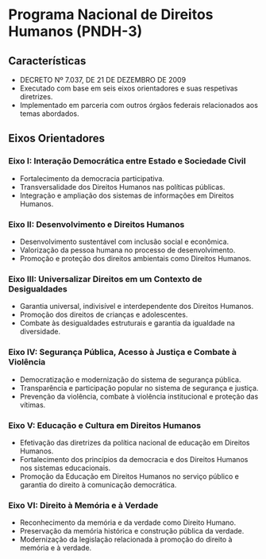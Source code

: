 # Programa Nacional de Direitos Humanos (PNDH-3)

## Características

- DECRETO Nº 7.037, DE 21 DE DEZEMBRO DE 2009
- Executado com base em seis eixos orientadores e suas respetivas diretrizes.
- Implementado em parceria com outros órgãos federais relacionados aos temas abordados.

## Eixos Orientadores

### Eixo I: Interação Democrática entre Estado e Sociedade Civil

- Fortalecimento da democracia participativa.
- Transversalidade dos Direitos Humanos nas políticas públicas.
- Integração e ampliação dos sistemas de informações em Direitos Humanos.

### Eixo II: Desenvolvimento e Direitos Humanos

- Desenvolvimento sustentável com inclusão social e econômica.
- Valorização da pessoa humana no processo de desenvolvimento.
- Promoção e proteção dos direitos ambientais como Direitos Humanos.

### Eixo III: Universalizar Direitos em um Contexto de Desigualdades

- Garantia universal, indivisível e interdependente dos Direitos Humanos.
- Promoção dos direitos de crianças e adolescentes.
- Combate às desigualdades estruturais e garantia da igualdade na diversidade.

### Eixo IV: Segurança Pública, Acesso à Justiça e Combate à Violência

- Democratização e modernização do sistema de segurança pública.
- Transparência e participação popular no sistema de segurança e justiça.
- Prevenção da violência, combate à violência institucional e proteção das vítimas.

### Eixo V: Educação e Cultura em Direitos Humanos

- Efetivação das diretrizes da política nacional de educação em Direitos Humanos.
- Fortalecimento dos princípios da democracia e dos Direitos Humanos nos sistemas educacionais.
- Promoção da Educação em Direitos Humanos no serviço público e garantia do direito à comunicação democrática.

### Eixo VI: Direito à Memória e à Verdade

- Reconhecimento da memória e da verdade como Direito Humano.
- Preservação da memória histórica e construção pública da verdade.
- Modernização da legislação relacionada à promoção do direito à memória e à verdade.
